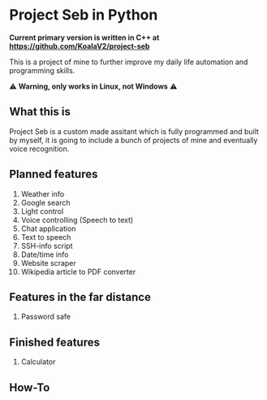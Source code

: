 # Project Seb in Python

**Current primary version is written in C++ at https://github.com/KoalaV2/project-seb**

This is a project of mine to further improve my daily life automation and programming skills.

:warning: **Warning, only works in Linux, not Windows** :warning: 

## What this is

Project Seb is a custom made assitant which is fully programmed and built by myself, it is going to include a bunch of projects of mine and eventually voice recognition.

## Planned features

1. Weather info
2. Google search
3. Light control 
4. Voice controlling (Speech to text)
5. Chat application
6. Text to speech
7. SSH-info script
8. Date/time info
9. Website scraper
10. Wikipedia article to PDF converter

## Features in the far distance

1. Password safe

## Finished features

1. Calculator

## How-To
